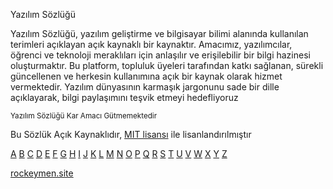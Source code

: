 Yazılım Sözlüğü 

Yazılım Sözlüğü, yazılım geliştirme ve bilgisayar bilimi alanında kullanılan terimleri açıklayan açık kaynaklı bir kaynaktır. Amacımız, yazılımcılar, öğrenci ve teknoloji meraklıları için anlaşılır ve erişilebilir bir bilgi hazinesi oluşturmaktır. Bu platform, topluluk üyeleri tarafından katkı sağlanan, sürekli güncellenen ve herkesin kullanımına açık bir kaynak olarak hizmet vermektedir. Yazılım dünyasının karmaşık jargonunu sade bir dille açıklayarak, bilgi paylaşımını teşvik etmeyi hedefliyoruz

<sup> Yazılım Sözlüğü Kar Amacı Gütmemektedir </sup>

Bu Sözlük Açık Kaynaklıdır, [MIT lisansı](/LICENSE) ile lisanlandırılmıştır


[A](docs/A.md)
[B](docs/B.md)
[C](docs/C.md)
[D](docs/D.md)
[E](docs/E.md)
[F](docs/F.md)
[G](docs/G.md)
[H](docs/H.md)
[I](docs/I.md)
[J](docs/J.md)
[K](docs/K.md)
[L](docs/L.md)
[M](docs/M.md)
[N](docs/N.md)
[O](docs/O.md)
[P](docs/P.md)
[Q](docs/Q.md)
[R](docs/R.md)
[S](docs/S.md)
[T](docs/T.md)
[U](docs/U.md)
[V](docs/V.md)
[W](docs/W.md)
[X](docs/X.md)
[Y](docs/Y.md)
[Z](docs/Z.md)

[rockeymen.site](rockeymen.site)
